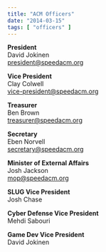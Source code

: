 ```yaml
---
title: "ACM Officers"
date: "2014-03-15"
tags: [ "officers" ]
---
```


**President**  
David Jokinen  
[president@speedacm.org](mailto:president@speedacm.org)

**Vice President**  
Clay Colwell  
[vice-president@speedacm.org](mailto:vice-president@speedacm.org)

**Treasurer**  
Ben Brown  
[treasurer@speedacm.org](mailto:treasurer@speedacm.org)

**Secretary**  
Eben Norvell  
[secretary@speedacm.org](mailto:secretary@speedacm.org)

**Minister of External Affairs**  
Josh Jackson  
[mop@speedacm.org](mailto:mop@speedacm.org)

**SLUG Vice President**  
Josh Chase  

**Cyber Defense Vice President**  
Mehdi Sabouri  

**Game Dev Vice President**  
David Jokinen
